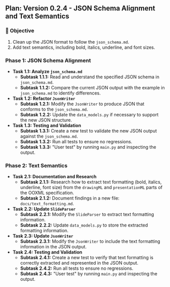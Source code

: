 ## Plan: Version 0.2.4 - JSON Schema Alignment and Text Semantics

### 🧠 Objective

1.  Clean up the JSON format to follow the `json_schema.md`.
2.  Add text semantics, including bold, italics, underline, and font sizes.

### Phase 1: JSON Schema Alignment

*   **Task 1.1: Analyze `json_schema.md`**
    *   **Subtask 1.1.1:** Read and understand the specified JSON schema in `json_schema.md`.
    *   **Subtask 1.1.2:** Compare the current JSON output with the example in `json_schema.md` to identify differences.
*   **Task 1.2: Refactor `JsonWriter`**
    *   **Subtask 1.2.1:** Modify the `JsonWriter` to produce JSON that conforms to the `json_schema.md`.
    *   **Subtask 1.2.2:** Update the `data_models.py` if necessary to support the new JSON structure.
*   **Task 1.3: Testing and Validation**
    *   **Subtask 1.3.1:** Create a new test to validate the new JSON output against the `json_schema.md`.
    *   **Subtask 1.3.2:** Run all tests to ensure no regressions.
    *   **Subtask 1.3.3:** "User test" by running `main.py` and inspecting the output.

### Phase 2: Text Semantics

*   **Task 2.1: Documentation and Research**
    *   **Subtask 2.1.1:** Research how to extract text formatting (bold, italics, underline, font size) from the `drawingML` and `presentationML` parts of the OOXML specification.
    *   **Subtask 2.1.2:** Document findings in a new file: `docs/text_formatting.md`.
*   **Task 2.2: Update `SlideParser`**
    *   **Subtask 2.2.1:** Modify the `SlideParser` to extract text formatting information.
    *   **Subtask 2.2.2:** Update `data_models.py` to store the extracted formatting information.
*   **Task 2.3: Update `JsonWriter`**
    *   **Subtask 2.3.1:** Modify the `JsonWriter` to include the text formatting information in the JSON output.
*   **Task 2.4: Testing and Validation**
    *   **Subtask 2.4.1:** Create a new test to verify that text formatting is correctly extracted and represented in the JSON output.
    *   **Subtask 2.4.2:** Run all tests to ensure no regressions.
    *   **Subtask 2.4.3:** "User test" by running `main.py` and inspecting the output.
